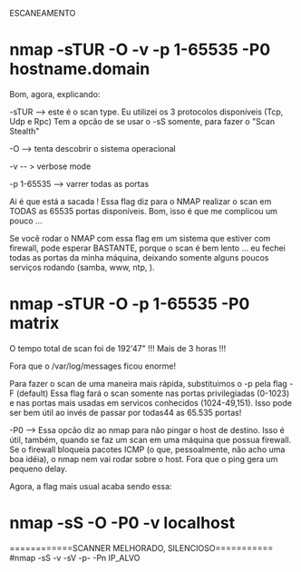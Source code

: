 ESCANEAMENTO

# nmap -sTUR -O -v -p 1-65535 -P0 hostname.domain

Bom, agora, explicando:

-sTUR --> este é o scan type. Eu utilizei os 3 protocolos disponíveis (Tcp, Udp e Rpc) Tem a opcão de se usar o -sS somente, para fazer o "Scan Stealth"

-O --> tenta descobrir o sistema operacional

-v -- > verbose mode

-p 1-65535 --> varrer todas as portas

Ai é que está a sacada ! Essa flag diz para o NMAP realizar o scan em TODAS as 65535 portas disponíveis. Bom, isso é que me complicou um pouco ...

Se você rodar o NMAP com essa flag em um sistema que estiver com firewall, pode esperar BASTANTE, porque o scan é bem lento ... eu fechei todas as portas da minha máquina, deixando somente alguns poucos serviços rodando (samba, www, ntp, ).

# nmap -sTUR -O -p 1-65535 -P0 matrix

O tempo total de scan foi de 192'47" !!! Mais de 3 horas !!!

Fora que o /var/log/messages ficou enorme!

Para fazer o scan de uma maneira mais rápida, substituimos o -p pela flag -F (default) Essa flag fará o scan somente nas portas privilegiadas (0-1023) e nas portas mais usadas em servicos conhecidos (1024-49,151). Isso pode ser bem útil ao invés de passar por todas44 as 65.535 portas!

-P0 --> Essa opcão diz ao nmap para não pingar o host de destino. Isso é útil, também, quando se faz um scan em uma máquina que possua firewall. Se o firewall bloqueia pacotes ICMP (o que, pessoalmente, não acho uma boa idéia), o nmap nem vai rodar sobre o host. Fora que o ping gera um pequeno delay.

Agora, a flag mais usual acaba sendo essa:

# nmap -sS -O -P0 -v localhost

============SCANNER MELHORADO, SILENCIOSO===========
#nmap -sS -v -sV -p- -Pn IP_ALVO
